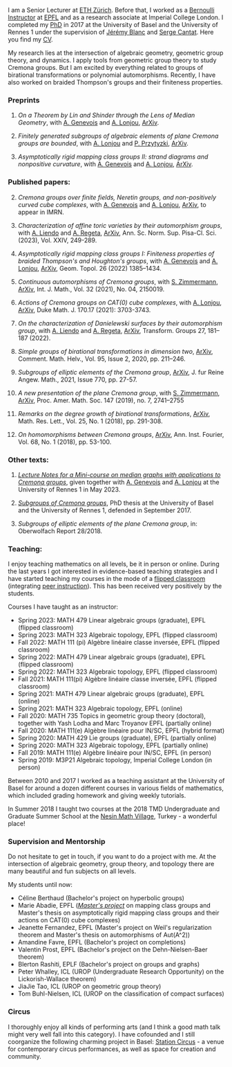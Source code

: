 I am a Senior Lecturer at [ETH Zürich](https://ethz.ch). Before that, I worked as a [Bernoulli Instructor](https://www.epfl.ch/schools/sb/research/math/bernoulli-instructors/) at [EPFL](https://www.epfl.ch) and as a research associate at Imperial College London. I completed my [PhD](dissertation_Urech_UB_online.pdf) in 2017 at the University of Basel and the University of Rennes 1 under the supervision of [Jérémy Blanc](https://algebra.dmi.unibas.ch/blanc/) and [Serge Cantat](https://perso.univ-rennes1.fr/serge.cantat/). Here you find my [CV](https://christianurech.github.io/CV_Website_12_23.pdf). 

My research lies at the intersection of algebraic geometry, geometric group theory, and dynamics. I apply tools from geometric group theory to study Cremona groups. But I am excited by everything related to groups of birational transformations or polynomial automorphisms. Recently, I have also worked on braided Thompson's groups and their finiteness properties.


### Preprints
1. _On a Theorem by Lin and Shinder through the Lens of Median Geometry_, with [A. Genevois](https://sites.google.com/view/agenevois) and [A. Lonjou](https://www.imo.universite-paris-saclay.fr/~lonjou/), [ArXiv](https://arxiv.org/abs/2312.05197).

1. _Finitely generated subgroups of algebraic elements of plane Cremona groups are bounded_, with [A. Lonjou](https://www.imo.universite-paris-saclay.fr/~lonjou/) and [P. Przytyzki](https://www.math.mcgill.ca/pprzytyc/), [ArXiv](https://arxiv.org/abs/2307.01334).

1. _Asymptotically rigid mapping class groups II: strand diagrams and nonpositive curvature_, with [A. Genevois](https://sites.google.com/view/agenevois) and [A. Lonjou](https://www.imo.universite-paris-saclay.fr/~lonjou/), [ArXiv](https://arxiv.org/abs/2110.06721).



### Published papers:
2.  _Cremona groups over finite fields, Neretin groups, and non-positively curved cube complexes_, with [A. Genevois](https://sites.google.com/view/agenevois) and [A. Lonjou](https://www.imo.universite-paris-saclay.fr/~lonjou/), [ArXiv](https://arxiv.org/abs/2110.14605), to appear in IMRN.

3. _Characterization of affine toric varieties by their automorphism groups_, with [A. Liendo](http://inst-mat.utalca.cl/~aliendo/) and [A. Regeta](https://andriyregeta.wixsite.com/homepage), [ArXiv](https://arxiv.org/abs/1805.03991), Ann. Sc. Norm. Sup. Pisa-Cl. Sci. (2023), Vol. XXIV,  249-289.

4. _Asymptotically rigid mapping class groups I: Finiteness properties of braided Thompson's and Houghton's groups_, with [A. Genevois](https://sites.google.com/view/agenevois) and [A. Lonjou](https://www.imo.universite-paris-saclay.fr/~lonjou/), [ArXiv](https://arxiv.org/abs/2010.07225), Geom. Topol.  26 (2022) 1385–1434.

5. _Continuous automorphisms of Cremona groups_, with [S. Zimmermann](https://math.univ-angers.fr/~zimmermann/), [ArXiv](https://arxiv.org/abs/1909.11050),  Int. J. Math., Vol. 32 (2021), No. 04, 2150019.

6. _Actions of Cremona groups on CAT(0) cube complexes_, with [A. Lonjou](https://www.imo.universite-paris-saclay.fr/~lonjou/), [ArXiv](https://arxiv.org/abs/2001.00783,), Duke Math. J. 170.17 (2021): 3703-3743.

7. _On the characterization of Danielewski surfaces by their automorphism group_, with [A. Liendo](http://inst-mat.utalca.cl/~aliendo/) and [A. Regeta](https://andriyregeta.wixsite.com/homepage), [ArXiv](https://arxiv.org/abs/1905.00423), Transform. Groups 27, 181–187 (2022).

8. _Simple groups of birational transformations in dimension two_,  [ArXiv](https://arxiv.org/abs/1802.09258), Comment. Math. Helv., Vol. 95, Issue 2, 2020, pp. 211–246.

9. _Subgroups of elliptic elements of the Cremona group_, [ArXiv](https://arxiv.org/abs/1802.08485), J. fur Reine Angew. Math., 2021, Issue 770, pp. 27-57.

10. _A new presentation of the plane Cremona group_, with [S. Zimmermann](https://math.univ-angers.fr/~zimmermann/), [ArXiv](https://arxiv.org/abs/1802.02735), Proc. Amer. Math. Soc.  147  (2019),  no. 7, 2741–2755

11.  _Remarks on the degree growth of birational transformations_, [ArXiv](https://arxiv.org/abs/1802.02735), Math. Res. Lett., Vol. 25, No. 1 (2018), pp. 291-308.

12. _On homomorphisms between Cremona groups_, [ArXiv](https://arxiv.org/abs/1603.03294), Ann. Inst. Fourier, Vol. 68, No. 1 (2018), pp. 53-100.

### Other texts:
1. [_Lecture Notes for a Mini-course on median graphs with applications to Cremona groups_](https://christianurech.github.io/Mini-course_Rennes_vf.pdf
), given together with [A. Genevois](https://sites.google.com/view/agenevois) and [A. Lonjou](https://www.imo.universite-paris-saclay.fr/~lonjou/) at the University of Rennes 1 in May 2023.

1. [_Subgroups of Cremona groups_](https://christianurech.github.io/dissertation_Urech_UB_online.pdf), PhD thesis at the University of Basel and the University of Rennes 1, defended in September 2017.

3. _Subgroups of elliptic elements of the plane Cremona group_, in: Oberwolfach Report 28/2018.



### Teaching:
I enjoy teaching mathematics on all levels, be it in person or online. During the last years I got interested in evidence-based teaching strategies and I have started teaching my courses in the mode of a [flipped classroom](https://en.wikipedia.org/wiki/Flipped_classroom) (integrating [peer instruction](https://en.wikipedia.org/wiki/Peer_instruction)). This has been received very positively by the students. 

Courses I have taught as an instructor:

- Spring 2023: MATH 479 Linear algebraic groups (graduate), EPFL (flipped classroom)
- Spring 2023: MATH 323 Algebraic topology, EPFL (flipped classroom)
- Fall 2022: MATH 111 (pi) Algèbre linéaire classe inversée, EPFL (flipped classroom)
- Spring 2022: MATH 479 Linear algebraic groups (graduate), EPFL (flipped classroom)
- Spring 2022: MATH 323 Algebraic topology, EPFL (flipped classroom)
- Fall 2021: MATH 111(pi) Algèbre linéaire classe inversée, EPFL (flipped classroom)
- Spring 2021: MATH 479 Linear algebraic groups (graduate), EPFL (online)
- Spring 2021: MATH 323 Algebraic topology, EPFL (online)
- Fall 2020: MATH 735 Topics in geometric group theory (doctoral), together with Yash Lodha and Marc Troyanov EPFL	(partially online)
- Fall 2020: MATH 111(e) Algèbre linéaire pour IN/SC,  EPFL (hybrid format)
- Spring 2020: MATH 429 Lie groups (graduate), EPFL (partially online)
- Spring 2020: MATH 323 Algebraic topology, EPFL (partially online)
- Fall 2019: MATH 111(e) Algèbre linéaire pour IN/SC,  EPFL (in person)
- Spring 2019: M3P21 Algebraic topology, Imperial College London (in person)

Between 2010 and 2017 I worked as a teaching assistant at the University of Basel for around a dozen different courses in various fields of mathematics, which included grading homework and giving weekly tutorials.

In Summer 2018 I taught two courses at the 2018 TMD Undergraduate and Graduate Summer School at the [Nesin Math Village](https://nesinkoyleri.org/en/nesin-villages/), Turkey - a wonderful place!



### Supervision and Mentorship
Do not hesitate to get in touch, if you want to do a project with me. At the intersection of algebraic geometry, group theory, and topology there are many beautiful and fun subjects on all levels. 

My students until now:
- Céline Berthaud (Bachelor's project on hyperbolic groups)
- Marie Abadie, EPFL ([_Master's project_](https://christianurech.github.io/Semester_Project.pdf) on mapping class groups and Master's thesis on asymptotically rigid mapping class groups and their actions on CAT(0) cube complexes)
- Jeanette Fernandez, EPFL (Master's project on Weil's regularization theorem and Master's thesis on automorphisms of Aut(A^2))
- Amandine Favre, EPFL (Bachelor's project on completions)
- Valentin Prost, EPFL (Bachelor's project on the Dehn-Nielsen-Baer theorem)
- Blerton Rashiti, EPLF (Bachelor's project on groups and graphs)
- Peter Whalley, ICL (UROP (Undergraduate Research Opportunity) on the Lickorish-Wallace theorem)
- JiaJie Tao, ICL (UROP on geometric group theory)
- Tom Buhl-Nielsen, ICL (UROP on the classification of compact surfaces)



### Circus

I thoroughly enjoy all kinds of performing arts (and I think a good math talk might very well fall into this category). I have cofounded and I still coorganize the following charming project in Basel: [Station Circus](https://www.stationcircus.ch) - a venue for contemporary circus performances, as well as space for creation and community.

<!---
Markdown is a lightweight and easy-to-use syntax for styling your writing. It includes conventions for

```markdown
Syntax highlighted code block

# Header 1
## Header 2
### Header 3

- Bulleted
- List

1. Numbered
2. List

**Bold** and _Italic_ and `Code` text

[Link](url) and ![Image](src)
```

For more details see [GitHub Flavored Markdown](https://guides.github.com/features/mastering-markdown/).

### Jekyll Themes

Your Pages site will use the layout and styles from the Jekyll theme you have selected in your [repository settings](https://github.com/christianurech/christianurech.github.io/settings/pages). The name of this theme is saved in the Jekyll `_config.yml` configuration file.

### Support or Contact

Having trouble with Pages? Check out our [documentation](https://docs.github.com/categories/github-pages-basics/) or [contact support](https://support.github.com/contact) and we’ll help you sort it out.
--->
